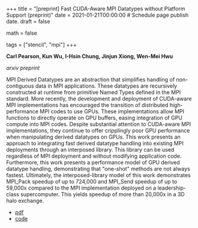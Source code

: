 +++
title = "[preprint] Fast CUDA-Aware MPI Datatypes without Platform Support (preprint)"
date = 2021-01-21T00:00:00  # Schedule page publish date.
draft = false

math = false

tags = ["stencil", "mpi"]
+++

**Carl Pearson, Kun Wu, I-Hsin Chung, Jinjun Xiong, Wen-Mei Hwu**

*arxiv preprint*

MPI Derived Datatypes are an abstraction that simplifies handling of non-contiguous data in MPI applications. These datatypes are recursively constructed at runtime from primitive Named Types defined in the MPI standard. More recently, the development and deployment of CUDA-aware MPI implementations has encouraged the transition of distributed high-performance MPI codes to use GPUs. These implementations allow MPI functions to directly operate on GPU buffers, easing integration of GPU compute into MPI codes. Despite substantial attention to CUDA-aware MPI implementations, they continue to offer cripplingly poor GPU performance when manipulating derived datatypes on GPUs. This work presents an approach to integrating fast derived datatype handling into existing MPI deployments through an interposed library. This library can be used regardless of MPI deployment and without modifying application code. Furthermore, this work presents a performance model of GPU derived datatype handling, demonstrating that "one-shot" methods are not always fastest. Ultimately, the interposed-library model of this work demonstrates MPI_Pack speedup of up to 724,000 and MPI_Send speedup of up to 59,000x compared to the MPI implementation deployed on a leadership-class supercomputer. This yields speedup of more than 20,000x in a 3D halo exchange. 

* [pdf](/pdf/20210121_pearson_arxiv.pdf)
* [code](https://github.com/cwpearson/tempi)